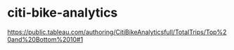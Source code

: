 # citi-bike-analytics

https://public.tableau.com/authoring/CitiBikeAnalyticsfull/TotalTrips/Top%20and%20Bottom%2010#1
